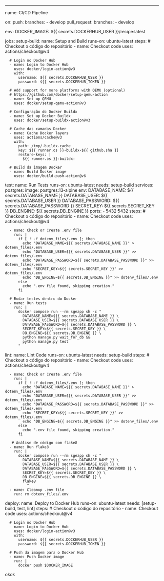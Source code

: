 ---
name: CI/CD Pipeline

on:
  push:
    branches:
      - develop
  pull_request:
    branches:
      - develop

env:
  DOCKER_IMAGE: ${{ secrets.DOCKERHUB_USER }}/recipe:latest

jobs:
  setup-build:
    name: Setup and Build
    runs-on: ubuntu-latest
    steps:
      # Checkout o código do repositório
      - name: Checkout code
        uses: actions/checkout@v4

      # Login no Docker Hub
      - name: Login to Docker Hub
        uses: docker/login-action@v3
        with:
          username: ${{ secrets.DOCKERHUB_USER }}
          password: ${{ secrets.DOCKERHUB_TOKEN }}

      # Add support for more platforms with QEMU (optional)
      # https://github.com/docker/setup-qemu-action
      - name: Set up QEMU
        uses: docker/setup-qemu-action@v3

      # Configuração do Docker Buildx
      - name: Set up Docker Buildx
        uses: docker/setup-buildx-action@v3

      # Cache das camadas Docker
      - name: Cache Docker layers
        uses: actions/cache@v3
        with:
          path: /tmp/.buildx-cache
          key: ${{ runner.os }}-buildx-${{ github.sha }}
          restore-keys: |
            ${{ runner.os }}-buildx-

      # Build da imagem Docker
      - name: Build Docker image
        uses: docker/build-push-action@v6

  test:
    name: Run Tests
    runs-on: ubuntu-latest
    needs: setup-build
    services:
      postgres:
        image: postgres:13-alpine
        env:
          DATABASE_NAME: ${{ secrets.DATABASE_NAME }}
          DATABASE_USER: ${{ secrets.DATABASE_USER }}
          DATABASE_PASSWORD: ${{ secrets.DATABASE_PASSWORD }}
          SECRET_KEY: ${{ secrets.SECRET_KEY }}
          DB_ENGINE: ${{ secrets.DB_ENGINE }}
        ports:
          - 5432:5432
    steps:
      # Checkout o código do repositório
      - name: Checkout code
        uses: actions/checkout@v4

      - name: Check or Create .env file
        run: |
          if [ ! -f dotenv_files/.env ]; then
            echo "DATABASE_NAME=${{ secrets.DATABASE_NAME }}" > dotenv_files/.env
            echo "DATABASE_USER=${{ secrets.DATABASE_USER }}" >> dotenv_files/.env
            echo "DATABASE_PASSWORD=${{ secrets.DATABASE_PASSWORD }}" >> dotenv_files/.env
            echo "SECRET_KEY=${{ secrets.SECRET_KEY }}" >> dotenv_files/.env
            echo "DB_ENGINE=${{ secrets.DB_ENGINE }}" >> dotenv_files/.env
          else
            echo ".env file found, skipping creation."
          fi

      # Rodar testes dentro do Docker
      - name: Run tests
        run: |
          docker compose run --rm sgeapp sh -c "
            DATABASE_NAME=${{ secrets.DATABASE_NAME }} \
            DATABASE_USER=${{ secrets.DATABASE_USER }} \
            DATABASE_PASSWORD=${{ secrets.DATABASE_PASSWORD }} \
            SECRET_KEY=${{ secrets.SECRET_KEY }} \
            DB_ENGINE=${{ secrets.DB_ENGINE }} \
            python manage.py wait_for_db &&
            python manage.py test
          "

  lint:
    name: Lint Code
    runs-on: ubuntu-latest
    needs: setup-build
    steps:
      # Checkout o código do repositório
      - name: Checkout code
        uses: actions/checkout@v4

      - name: Check or Create .env file
        run: |
          if [ ! -f dotenv_files/.env ]; then
            echo "DATABASE_NAME=${{ secrets.DATABASE_NAME }}" > dotenv_files/.env
            echo "DATABASE_USER=${{ secrets.DATABASE_USER }}" >> dotenv_files/.env
            echo "DATABASE_PASSWORD=${{ secrets.DATABASE_PASSWORD }}" >> dotenv_files/.env
            echo "SECRET_KEY=${{ secrets.SECRET_KEY }}" >> dotenv_files/.env
            echo "DB_ENGINE=${{ secrets.DB_ENGINE }}" >> dotenv_files/.env
          else
            echo ".env file found, skipping creation."
          fi

       # Análise de código com flake8
      - name: Run flake8
        run: |
          docker compose run --rm sgeapp sh -c "
            DATABASE_NAME=${{ secrets.DATABASE_NAME }} \
            DATABASE_USER=${{ secrets.DATABASE_USER }} \
            DATABASE_PASSWORD=${{ secrets.DATABASE_PASSWORD }} \
            SECRET_KEY=${{ secrets.SECRET_KEY }} \
            DB_ENGINE=${{ secrets.DB_ENGINE }} \
            flake8
              "
      - name: Cleanup .env file
        run: rm dotenv_files/.env

  deploy:
    name: Deploy to Docker Hub
    runs-on: ubuntu-latest
    needs: [setup-build, test, lint]
    steps:
      # Checkout o código do repositório
      - name: Checkout code
        uses: actions/checkout@v4

      # Login no Docker Hub
      - name: Login to Docker Hub
        uses: docker/login-action@v3
        with:
          username: ${{ secrets.DOCKERHUB_USER }}
          password: ${{ secrets.DOCKERHUB_TOKEN }}

      # Push da imagem para o Docker Hub
      - name: Push Docker image
        run: |
          docker push $DOCKER_IMAGE

okok